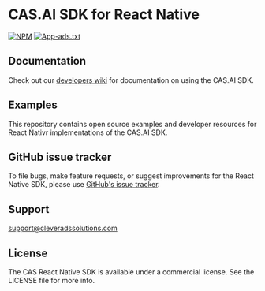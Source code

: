 # CAS.AI SDK for React Native
[![NPM](https://img.shields.io/npm/v/react-native-cas)](https://img.shields.io/npm/l/react-native-cas)
[![App-ads.txt](https://img.shields.io/endpoint?url=https://raw.githubusercontent.com/cleveradssolutions/App-ads.txt/master/Shield.json)](https://github.com/cleveradssolutions/App-ads.txt)

## Documentation
Check out our [developers wiki](https://github.com/cleveradssolutions/CAS-ReactNative/wiki) for documentation on using the CAS.AI SDK.

## Examples
This repository contains open source examples and developer resources for React Nativr implementations of the CAS.AI SDK.

## GitHub issue tracker
To file bugs, make feature requests, or suggest improvements for the React Native SDK, please use [GitHub's issue tracker](https://github.com/cleveradssolutions/CAS-ReactNative/issues).

## Support
support@cleveradssolutions.com

## License
The CAS React Native SDK is available under a commercial license. See the LICENSE file for more info.
